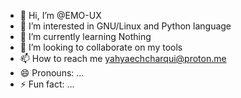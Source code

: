- 👋 Hi, I’m @EMO-UX
- 👀 I’m interested in GNU/Linux and  Python language
- 🌱 I’m currently learning Nothing 
- 💞️ I’m looking to collaborate on my tools
- 📫 How to reach me yahyaechcharqui@proton.me
- 😄 Pronouns: ...
- ⚡ Fun fact: ...

<!---
EMO-UX/EMO-UX is a ✨ special ✨ repository because its `README.md` (this file) appears on your GitHub profile.
You can click the Preview link to take a look at your changes.
--->
